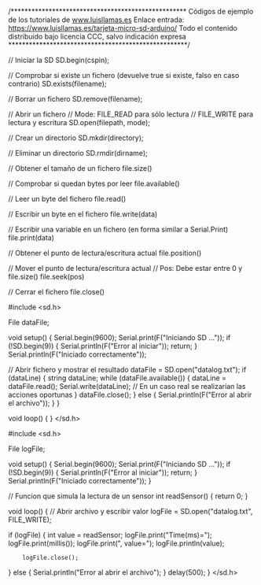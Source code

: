 /***************************************************
Códigos de ejemplo de los tutoriales de www.luisllamas.es
Enlace entrada: https://www.luisllamas.es/tarjeta-micro-sd-arduino/
Todo el contenido distribuido bajo licencia CCC, salvo indicación expresa
****************************************************/

// Iniciar la SD
SD.begin(cspin);

// Comprobar si existe un fichero (devuelve true si existe, falso en caso contrario)
SD.exists(filename);

// Borrar un fichero
SD.remove(filename);

// Abrir un fichero
// Mode: FILE_READ para sólo lectura
// 		 FILE_WRITE para lectura y escritura
SD.open(filepath, mode);

// Crear un directorio
SD.mkdir(directory);

// Eliminar un directorio
SD.rmdir(dirname);


// Obtener el tamaño de un fichero
file.size()

// Comprobar si quedan bytes por leer
file.available()

// Leer un byte del fichero
file.read()

// Escribir un byte en el fichero
file.write(data)

// Escribir una variable en un fichero (en forma similar a Serial.Print)
file.print(data)

// Obtener el punto de lectura/escritura actual
file.position()

// Mover el punto de lectura/escritura actual
// Pos: Debe estar entre 0 y file.size()
file.seek(pos)

// Cerrar el fichero
file.close()


#include <sd.h>

File dataFile;

void setup()
{
  Serial.begin(9600);
  Serial.print(F("Iniciando SD ..."));
  if (!SD.begin(9))
  {
    Serial.println(F("Error al iniciar"));
    return;
  }
  Serial.println(F("Iniciado correctamente"));
 
  // Abrir fichero y mostrar el resultado
  dataFile = SD.open("datalog.txt"); 
  if (dataLine)
  {
	string dataLine;
    while (dataFile.available())
	{
		dataLine = dataFile.read(); 
    	Serial.write(dataLine);  // En un caso real se realizarían las acciones oportunas
    }
    dataFile.close();
  }
  else 
  {
    Serial.println(F("Error al abrir el archivo"));
  }
}

void loop()
{
}
</sd.h>

#include <sd.h>

File logFile;

void setup()
{
  Serial.begin(9600);
  Serial.print(F("Iniciando SD ..."));
  if (!SD.begin(9))
  {
    Serial.println(F("Error al iniciar"));
    return;
  }
  Serial.println(F("Iniciado correctamente"));
}


// Funcion que simula la lectura de un sensor
int readSensor()
{
   return 0;
}

void loop()
{
  // Abrir archivo y escribir valor
  logFile = SD.open("datalog.txt", FILE_WRITE);
  
  if (logFile) { 
        int value = readSensor;
        logFile.print("Time(ms)=");
        logFile.print(millis());
        logFile.print(", value=");
        logFile.println(value);
        
        logFile.close();
  
  } 
  else {
    Serial.println("Error al abrir el archivo");
  }
  delay(500);
}
</sd.h>